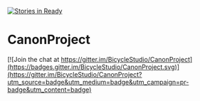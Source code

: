 [![Stories in Ready](https://badge.waffle.io/BicycleStudio/CanonProject.png?label=ready&title=Ready)](https://waffle.io/BicycleStudio/CanonProject)
# CanonProject

[![Join the chat at https://gitter.im/BicycleStudio/CanonProject](https://badges.gitter.im/BicycleStudio/CanonProject.svg)](https://gitter.im/BicycleStudio/CanonProject?utm_source=badge&utm_medium=badge&utm_campaign=pr-badge&utm_content=badge)